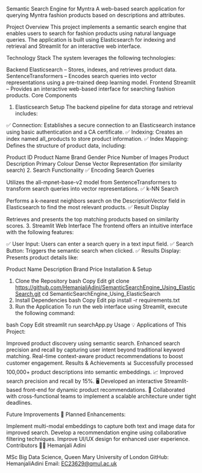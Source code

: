 Semantic Search Engine for Myntra
A web-based search application for querying Myntra fashion products based on descriptions and attributes.

Project Overview
This project implements a semantic search engine that enables users to search for fashion products using natural language queries. The application is built using Elasticsearch for indexing and retrieval and Streamlit for an interactive web interface.

Technology Stack
The system leverages the following technologies:

Backend
Elasticsearch – Stores, indexes, and retrieves product data.
SentenceTransformers – Encodes search queries into vector representations using a pre-trained deep learning model.
Frontend
Streamlit – Provides an interactive web-based interface for searching fashion products.
Core Components
1. Elasticsearch Setup
The backend pipeline for data storage and retrieval includes:

✅ Connection: Establishes a secure connection to an Elasticsearch instance using basic authentication and a CA certificate.
✅ Indexing: Creates an index named all_products to store product information.
✅ Index Mapping: Defines the structure of product data, including:

Product ID
Product Name
Brand
Gender
Price
Number of Images
Product Description
Primary Colour
Dense Vector Representation (for similarity search)
2. Search Functionality
✅ Encoding Search Queries

Utilizes the all-mpnet-base-v2 model from SentenceTransformers to transform search queries into vector representations.
✅ k-NN Search

Performs a k-nearest neighbors search on the DescriptionVector field in Elasticsearch to find the most relevant products.
✅ Result Display

Retrieves and presents the top matching products based on similarity scores.
3. Streamlit Web Interface
The frontend offers an intuitive interface with the following features:

✅ User Input: Users can enter a search query in a text input field.
✅ Search Button: Triggers the semantic search when clicked.
✅ Results Display: Presents product details like:

Product Name
Description
Brand
Price
Installation & Setup
1. Clone the Repository
bash
Copy
Edit
git clone https://github.com/HemanjaliAdini/SemanticSearchEngine_Using_ElasticSearch.git
cd SemanticSearchEngine_Using_ElasticSearch
2. Install Dependencies
bash
Copy
Edit
pip install -r requirements.txt
3. Run the Application
To run the web interface using Streamlit, execute the following command:

bash
Copy
Edit
streamlit run searchApp.py
Usage
💡 Applications of This Project:

Improved product discovery using semantic search.
Enhanced search precision and recall by capturing user intent beyond traditional keyword matching.
Real-time context-aware product recommendations to boost customer engagement.
Results & Achievements
📊 Successfully processed 100,000+ product descriptions into semantic embeddings.
📈 Improved search precision and recall by 15%.
🖥️ Developed an interactive Streamlit-based front-end for dynamic product recommendations.
🤝 Collaborated with cross-functional teams to implement a scalable architecture under tight deadlines.

Future Improvements
🚀 Planned Enhancements:

Implement multi-modal embeddings to capture both text and image data for improved search.
Develop a recommendation engine using collaborative filtering techniques.
Improve UI/UX design for enhanced user experience.
Contributors
👩‍💻 Hemanjali Adini

MSc Big Data Science, Queen Mary University of London
GitHub: HemanjaliAdini
Email: EC23629@qmul.ac.uk
